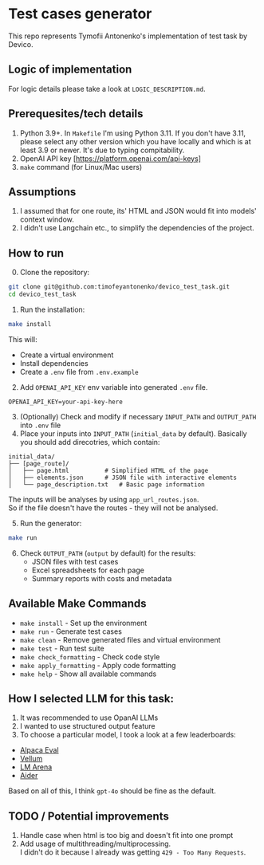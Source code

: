 # Test cases generator
This repo represents Tymofii Antonenko's implementation of test task by Devico.

## Logic of implementation
For logic details please take a look at `LOGIC_DESCRIPTION.md`.

## Prerequesites/tech details
1. Python 3.9+. In `Makefile` I'm using Python 3.11. If you don't have 3.11,
please select any other version which you have locally and which is at least 3.9 or newer. It's due to typing compitability.
2. OpenAI API key [https://platform.openai.com/api-keys]
3. `make` command (for Linux/Mac users)

## Assumptions
1. I assumed that for one route, its' HTML and JSON would fit into models' context window.
2. I didn't use Langchain etc., to simplify the dependencies of the project.

## How to run
0. Clone the repository:
```bash
git clone git@github.com:timofeyantonenko/devico_test_task.git
cd devico_test_task
```
1. Run the installation:
```bash
make install
```
This will:
- Create a virtual environment
- Install dependencies
- Create a `.env` file from `.env.example`
2. Add `OPENAI_API_KEY` env variable into generated `.env` file.
```
OPENAI_API_KEY=your-api-key-here
```
3. (Optionally) Check and modify if necessary `INPUT_PATH` and `OUTPUT_PATH` into `.env` file
4. Place your inputs into `INPUT_PATH` (`initial_data` by default). Basically you should add direcotries, which contain:
```
initial_data/
├── [page_route]/
│   ├── page.html          # Simplified HTML of the page
│   ├── elements.json      # JSON file with interactive elements
│   └── page_description.txt   # Basic page information
```
The inputs will be analyses by using `app_url_routes.json`.  
So if the file doesn't have the routes - they will not be analysed.

5. Run the generator:
```bash
make run
```

6. Check `OUTPUT_PATH` (`output` by default) for the results:
   - JSON files with test cases
   - Excel spreadsheets for each page
   - Summary reports with costs and metadata

## Available Make Commands
- `make install` - Set up the environment
- `make run` - Generate test cases
- `make clean` - Remove generated files and virtual environment
- `make test` - Run test suite
- `make check_formatting` - Check code style
- `make apply_formatting` - Apply code formatting
- `make help` - Show all available commands

## How I selected LLM for this task:
1) It was recommended to use OpanAI LLMs
2) I wanted to use structured output feature
3) To choose a particular model, I took a look at a few leaderboards:
  - [Alpaca Eval](https://tatsu-lab.github.io/alpaca_eval/)
  - [Vellum](https://www.vellum.ai/llm-leaderboard)
  - [LM Arena](https://lmarena.ai/?leaderboard)
  - [Aider](https://aider.chat/docs/leaderboards/)

Based on all of this, I think `gpt-4o` should be fine as the default.

## TODO / Potential improvements
1) Handle case when html is too big and doesn't fit into one prompt
2) Add usage of multithreading/multiprocessing.  
I didn't do it because I already was getting `429 - Too Many Requests`.
